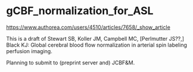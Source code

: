 gCBF_normalization_for_ASL
==========================

https://www.authorea.com/users/4510/articles/7658/_show_article

This is a draft of Stewart SB, Koller JM, Campbell MC, [Perlmutter JS??,] Black KJ: Global cerebral blood flow normalization in arterial spin labeling perfusion imaging. 

Planning to submit to (preprint server and) JCBF&M.
